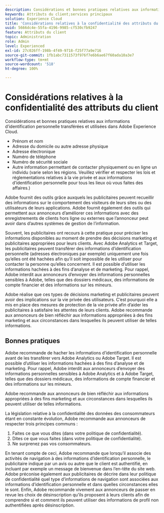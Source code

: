 ```yaml
---
description: Considérations et bonnes pratiques relatives aux informations dʼidentification personnelle transférées et utilisées dans Experience Cloud.
keywords: Attributs du client;services principaux
solution: Experience Cloud
title: 'Considérations relatives à la confidentialité des attributs du client '
uuid: 5666dc4e-55fa-4196-9985-cf530cfb9247
feature: Attributs du client
topic: Administration
role: Admin
level: Experienced
exl-id: 27c026ff-198b-4f49-9718-f25f77a9e716
source-git-commit: 1fb1abc7311573f976f7e6b6ae67f60ada10a3e7
workflow-type: tm+mt
source-wordcount: '518'
ht-degree: 100%

---
```


# Considérations relatives à la confidentialité des attributs du client

Considérations et bonnes pratiques relatives aux informations d’identification personnelle transférées et utilisées dans Adobe Experience Cloud.

* Prénom et nom
* Adresse du domicile ou autre adresse physique
* Adresse électronique
* Numéro de téléphone
* Numéro de sécurité sociale
* Autre information permettant de contacter physiquement ou en ligne un individu (varie selon les régions. Veuillez vérifier et respecter les lois et réglementations relatives à la vie privée et aux informations d’identification personnelle pour tous les lieux où vous faites des affaires.)

Adobe fournit des outils grâce auxquels les publicitaires peuvent recueillir des informations sur le comportement des visiteurs de leurs sites ou des utilisateurs de leurs applications. Adobe fournit également des outils qui permettent aux annonceurs d’améliorer ces informations avec des enregistrements de clients hors ligne ou externes que l’annonceur peut avoir dans d’autres systèmes de gestion de l’information.

Souvent, les publicitaires ont recours à cette pratique pour préciser les informations disponibles au moment de prendre des décisions marketing et publicitaires appropriées pour leurs clients. Avec Adobe Analytics et Target, les publicitaires peuvent transférer des informations d’identification personnelle (adresses électroniques par exemple) uniquement une fois qu’elles ont été hachées afin qu’il soit impossible de les utiliser pour contacter la personne qu’elles concernent. Il est possible d’utiliser les informations hachées à des fins d’analyse et de marketing. Pour rappel, Adobe interdit aux annonceurs d’envoyer des informations personnelles sensibles à Adobe, telles que des dossiers médicaux, des informations de compte financier et des informations sur les mineurs.

Adobe réalise que ces types de décisions marketing et publicitaires peuvent avoir des implications sur la vie privée des utilisateurs. C’est pourquoi elle a mis en place des mesures de protection de la vie privée afin d’aider les publicitaires à satisfaire les attentes de leurs clients. Adobe recommande aux annonceurs de bien réfléchir aux informations appropriées à des fins marketing et aux circonstances dans lesquelles ils peuvent utiliser de telles informations.

## Bonnes pratiques

Adobe recommande de hacher les informations d’identification personnelle avant de les transférer vers Adobe Analytics ou Adobe Target. Il est possible d’utiliser les informations hachées à des fins d’analyse et de marketing. Pour rappel, Adobe interdit aux annonceurs d’envoyer des informations personnelles sensibles à Adobe Analytics et à Adobe Target, telles que des dossiers médicaux, des informations de compte financier et des informations sur les mineurs.

Adobe recommande aux annonceurs de bien réfléchir aux informations appropriées à des fins marketing et aux circonstances dans lesquelles ils peuvent utiliser de telles informations.

La législation relative à la confidentialité des données des consommateurs étant en constante évolution, Adobe recommande aux annonceurs de respecter trois principes communs :

1. Faites ce que vous dites (dans votre politique de confidentialité).
1. Dites ce que vous faites (dans votre politique de confidentialité).
1. Ne surprenez pas vos consommateurs.

En tenant compte de ceci, Adobe recommande que lorsqu’il associe des activités de navigation à des informations d’identification personnelle, le publicitaire indique par un avis ou autre que le client est authentifié, en incluant par exemple un message de bienvenue dans l’en-tête du site web. Adobe préconise également aux publicitaires de décrire dans leur politique de confidentialité quel type d’informations de navigation sont associées aux informations d’identification personnelle et dans quelles circonstances elles le sont. Enfin, Adobe recommande vivement aux annonceurs de passer en revue les choix de désinscription qu’ils proposent à leurs clients afin de comprendre si et comment ils peuvent utiliser des informations de profil non authentifiées après désinscription.
